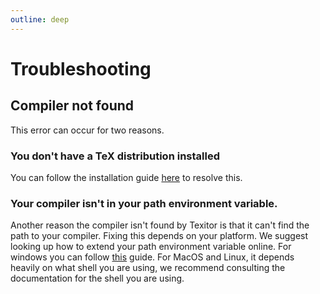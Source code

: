 ```yaml
---
outline: deep
---
```


# Troubleshooting

## Compiler not found

This error can occur for two reasons.

### You don't have a TeX distribution installed

You can follow the installation guide [here](/installation.md#prerequisites) to resolve this.

### Your compiler isn't in your path environment variable.

Another reason the compiler isn't found by Texitor is that it can't find the path to your compiler. Fixing this depends on your platform. We suggest looking up how to extend your path environment variable online. For windows you can follow [this](<https://learn.microsoft.com/en-us/previous-versions/office/developer/sharepoint-2010/ee537574(v=office.14)>) guide. For MacOS and Linux, it depends heavily on what shell you are using, we recommend consulting the documentation for the shell you are using.
